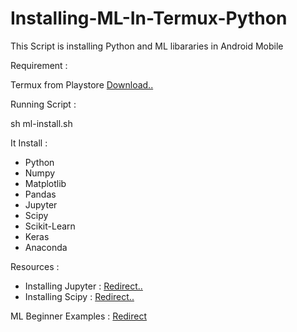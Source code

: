 # Installing-ML-In-Termux-Python
This Script is installing Python and ML libararies in Android Mobile

Requirement :

Termux from Playstore [Download..](https://play.google.com/store/apps/details?id=com.termux)

Running Script : 

sh ml-install.sh

It Install :

* Python 
* Numpy
* Matplotlib
* Pandas 
* Jupyter
* Scipy
* Scikit-Learn
* Keras
* Anaconda

Resources :
 
* Installing Jupyter : [Redirect..](http://www.leouieda.com/blog/scipy-on-android.html)
* Installing Scipy : [Redirect..](https://wiki.termux.com/wiki/Package_Management#its-pointless_.28live_the_dream.29)

ML Beginner Examples : [Redirect](https://github.com/Subarno/MachineLearningPracticePrograms)